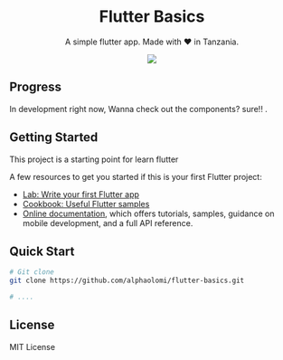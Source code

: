 <h1 align="center">Flutter Basics</h1>
<p align="center">A simple flutter app. Made with ❤️ in Tanzania.</p>

<p align="center">
  <a href="#"><img src="https://img.shields.io/badge/Maintained%3F-yes-green.svg"></a>
</p>

## Progress

In development right now, Wanna check out the components? sure!! .


## Getting Started

This project is a starting point for learn flutter

A few resources to get you started if this is your first Flutter project:
- [Lab: Write your first Flutter app](https://flutter.dev/docs/get-started/codelab)
- [Cookbook: Useful Flutter samples](https://flutter.dev/docs/cookbook)
- [Online documentation](https://flutter.dev/docs), which offers tutorials, samples, guidance on mobile development, and a full API reference.


## Quick Start

```bash
# Git clone
git clone https://github.com/alphaolomi/flutter-basics.git

# ....
```

## License
MIT License
